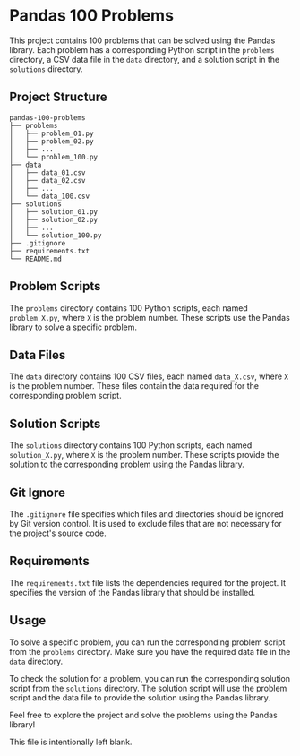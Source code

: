 # Pandas 100 Problems

This project contains 100 problems that can be solved using the Pandas library. Each problem has a corresponding Python script in the `problems` directory, a CSV data file in the `data` directory, and a solution script in the `solutions` directory.

## Project Structure

```
pandas-100-problems
├── problems
│   ├── problem_01.py
│   ├── problem_02.py
│   ├── ...
│   └── problem_100.py
├── data
│   ├── data_01.csv
│   ├── data_02.csv
│   ├── ...
│   └── data_100.csv
├── solutions
│   ├── solution_01.py
│   ├── solution_02.py
│   ├── ...
│   └── solution_100.py
├── .gitignore
├── requirements.txt
└── README.md
```

## Problem Scripts

The `problems` directory contains 100 Python scripts, each named `problem_X.py`, where `X` is the problem number. These scripts use the Pandas library to solve a specific problem.

## Data Files

The `data` directory contains 100 CSV files, each named `data_X.csv`, where `X` is the problem number. These files contain the data required for the corresponding problem script.

## Solution Scripts

The `solutions` directory contains 100 Python scripts, each named `solution_X.py`, where `X` is the problem number. These scripts provide the solution to the corresponding problem using the Pandas library.

## Git Ignore

The `.gitignore` file specifies which files and directories should be ignored by Git version control. It is used to exclude files that are not necessary for the project's source code.

## Requirements

The `requirements.txt` file lists the dependencies required for the project. It specifies the version of the Pandas library that should be installed.

## Usage

To solve a specific problem, you can run the corresponding problem script from the `problems` directory. Make sure you have the required data file in the `data` directory.

To check the solution for a problem, you can run the corresponding solution script from the `solutions` directory. The solution script will use the problem script and the data file to provide the solution using the Pandas library.

Feel free to explore the project and solve the problems using the Pandas library!

This file is intentionally left blank.